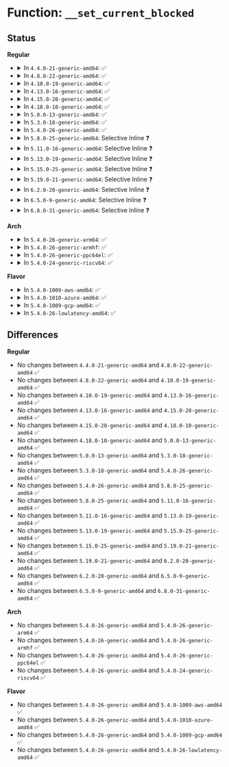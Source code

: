# Function: <code>__set_current_blocked</code>

## Status
<b>Regular</b>
<ul>
<li>
<details>
<summary>In <code>4.4.0-21-generic-amd64</code>: ✅</summary>

```c
void __set_current_blocked(const sigset_t * newset)
```

```json
{
  "name": "__set_current_blocked",
  "collision_type": "Unique Global",
  "inline_type": "No",
  "funcs": [
    {
      "addr": 18446744071579437536,
      "name": "__set_current_blocked",
      "external": true,
      "loc": "kernel/signal.c:2484",
      "file": "kernel/signal.c",
      "inline": "seen, unknown",
      "caller_inline": [],
      "caller_func": [
        "arch/x86/kernel/signal.c:do_signal",
        "kernel/signal.c:signal_setup_done",
        "kernel/signal.c:sigsuspend",
        "kernel/signal.c:sigprocmask",
        "kernel/signal.c:SyS_sigprocmask",
        "kernel/signal.c:SyS_ssetmask"
      ]
    }
  ],
  "symbols": [
    {
      "addr": 18446744071579437536,
      "name": "__set_current_blocked",
      "section": ".text",
      "bind": "STB_GLOBAL",
      "size": 87
    }
  ]
}
```
</details>
</li>
<li>
<details>
<summary>In <code>4.8.0-22-generic-amd64</code>: ✅</summary>

```c
void __set_current_blocked(const sigset_t * newset)
```

```json
{
  "name": "__set_current_blocked",
  "collision_type": "Unique Global",
  "inline_type": "No",
  "funcs": [
    {
      "addr": 18446744071579449984,
      "name": "__set_current_blocked",
      "external": true,
      "loc": "kernel/signal.c:2484",
      "file": "kernel/signal.c",
      "inline": "seen, unknown",
      "caller_inline": [],
      "caller_func": [
        "arch/x86/kernel/signal.c:do_signal",
        "kernel/signal.c:sigsuspend",
        "kernel/signal.c:SyS_ssetmask",
        "kernel/signal.c:SyS_sigprocmask",
        "kernel/signal.c:sigprocmask",
        "kernel/signal.c:signal_setup_done"
      ]
    }
  ],
  "symbols": [
    {
      "addr": 18446744071579449984,
      "name": "__set_current_blocked",
      "section": ".text",
      "bind": "STB_GLOBAL",
      "size": 87
    }
  ]
}
```
</details>
</li>
<li>
<details>
<summary>In <code>4.10.0-19-generic-amd64</code>: ✅</summary>

```c
void __set_current_blocked(const sigset_t * newset)
```

```json
{
  "name": "__set_current_blocked",
  "collision_type": "Unique Global",
  "inline_type": "No",
  "funcs": [
    {
      "addr": 18446744071579470448,
      "name": "__set_current_blocked",
      "external": true,
      "loc": "kernel/signal.c:2490",
      "file": "kernel/signal.c",
      "inline": "seen, unknown",
      "caller_inline": [],
      "caller_func": [
        "arch/x86/kernel/signal.c:do_signal",
        "kernel/signal.c:sigsuspend",
        "kernel/signal.c:SyS_ssetmask",
        "kernel/signal.c:SyS_sigprocmask",
        "kernel/signal.c:sigprocmask",
        "kernel/signal.c:signal_setup_done"
      ]
    }
  ],
  "symbols": [
    {
      "addr": 18446744071579470448,
      "name": "__set_current_blocked",
      "section": ".text",
      "bind": "STB_GLOBAL",
      "size": 99
    }
  ]
}
```
</details>
</li>
<li>
<details>
<summary>In <code>4.13.0-16-generic-amd64</code>: ✅</summary>

```c
void __set_current_blocked(const sigset_t * newset)
```

```json
{
  "name": "__set_current_blocked",
  "collision_type": "Unique Global",
  "inline_type": "No",
  "funcs": [
    {
      "addr": 18446744071579458816,
      "name": "__set_current_blocked",
      "external": true,
      "loc": "kernel/signal.c:2511",
      "file": "kernel/signal.c",
      "inline": "seen, unknown",
      "caller_inline": [],
      "caller_func": [
        "arch/x86/kernel/signal.c:do_signal",
        "kernel/signal.c:sigsuspend",
        "kernel/signal.c:SyS_ssetmask",
        "kernel/signal.c:SyS_sigprocmask",
        "kernel/signal.c:sigprocmask",
        "kernel/signal.c:signal_setup_done"
      ]
    }
  ],
  "symbols": [
    {
      "addr": 18446744071579458816,
      "name": "__set_current_blocked",
      "section": ".text",
      "bind": "STB_GLOBAL",
      "size": 99
    }
  ]
}
```
</details>
</li>
<li>
<details>
<summary>In <code>4.15.0-20-generic-amd64</code>: ✅</summary>

```c
void __set_current_blocked(const sigset_t * newset)
```

```json
{
  "name": "__set_current_blocked",
  "collision_type": "Unique Global",
  "inline_type": "No",
  "funcs": [
    {
      "addr": 18446744071579487056,
      "name": "__set_current_blocked",
      "external": true,
      "loc": "kernel/signal.c:2512",
      "file": "kernel/signal.c",
      "inline": "seen, unknown",
      "caller_inline": [],
      "caller_func": [
        "arch/x86/kernel/signal.c:do_signal",
        "kernel/signal.c:sigsuspend",
        "kernel/signal.c:SyS_ssetmask",
        "kernel/signal.c:SyS_sigprocmask",
        "kernel/signal.c:sigprocmask",
        "kernel/signal.c:signal_setup_done"
      ]
    }
  ],
  "symbols": [
    {
      "addr": 18446744071579487056,
      "name": "__set_current_blocked",
      "section": ".text",
      "bind": "STB_GLOBAL",
      "size": 99
    }
  ]
}
```
</details>
</li>
<li>
<details>
<summary>In <code>4.18.0-10-generic-amd64</code>: ✅</summary>

```c
void __set_current_blocked(const sigset_t * newset)
```

```json
{
  "name": "__set_current_blocked",
  "collision_type": "Unique Global",
  "inline_type": "No",
  "funcs": [
    {
      "addr": 18446744071579504432,
      "name": "__set_current_blocked",
      "external": true,
      "loc": "kernel/signal.c:2645",
      "file": "kernel/signal.c",
      "inline": "seen, unknown",
      "caller_inline": [],
      "caller_func": [
        "arch/x86/kernel/signal.c:do_signal",
        "kernel/signal.c:sigsuspend",
        "kernel/signal.c:__ia32_sys_ssetmask",
        "kernel/signal.c:__x64_sys_ssetmask",
        "kernel/signal.c:__ia32_sys_sigprocmask",
        "kernel/signal.c:__x64_sys_sigprocmask",
        "kernel/signal.c:sigprocmask",
        "kernel/signal.c:signal_setup_done"
      ]
    }
  ],
  "symbols": [
    {
      "addr": 18446744071579504432,
      "name": "__set_current_blocked",
      "section": ".text",
      "bind": "STB_GLOBAL",
      "size": 99
    }
  ]
}
```
</details>
</li>
<li>
<details>
<summary>In <code>5.0.0-13-generic-amd64</code>: ✅</summary>

```c
void __set_current_blocked(const sigset_t * newset)
```

```json
{
  "name": "__set_current_blocked",
  "collision_type": "Unique Global",
  "inline_type": "No",
  "funcs": [
    {
      "addr": 18446744071579538288,
      "name": "__set_current_blocked",
      "external": true,
      "loc": "kernel/signal.c:2744",
      "file": "kernel/signal.c",
      "inline": "seen, unknown",
      "caller_inline": [],
      "caller_func": [
        "arch/x86/kernel/signal.c:do_signal",
        "kernel/signal.c:sigsuspend",
        "kernel/signal.c:__ia32_sys_ssetmask",
        "kernel/signal.c:__x64_sys_ssetmask",
        "kernel/signal.c:__ia32_sys_sigprocmask",
        "kernel/signal.c:__x64_sys_sigprocmask",
        "kernel/signal.c:set_compat_user_sigmask",
        "kernel/signal.c:set_user_sigmask",
        "kernel/signal.c:sigprocmask",
        "kernel/signal.c:signal_setup_done"
      ]
    }
  ],
  "symbols": [
    {
      "addr": 18446744071579538288,
      "name": "__set_current_blocked",
      "section": ".text",
      "bind": "STB_GLOBAL",
      "size": 99
    }
  ]
}
```
</details>
</li>
<li>
<details>
<summary>In <code>5.3.0-18-generic-amd64</code>: ✅</summary>

```c
void __set_current_blocked(const sigset_t * newset)
```

```json
{
  "name": "__set_current_blocked",
  "collision_type": "Unique Global",
  "inline_type": "No",
  "funcs": [
    {
      "addr": 18446744071579549184,
      "name": "__set_current_blocked",
      "external": true,
      "loc": "kernel/signal.c:2903",
      "file": "kernel/signal.c",
      "inline": "seen, unknown",
      "caller_inline": [],
      "caller_func": [
        "arch/x86/kernel/signal.c:do_signal",
        "kernel/signal.c:sigsuspend",
        "kernel/signal.c:__ia32_sys_ssetmask",
        "kernel/signal.c:__x64_sys_ssetmask",
        "kernel/signal.c:__ia32_sys_sigprocmask",
        "kernel/signal.c:__x64_sys_sigprocmask",
        "kernel/signal.c:set_compat_user_sigmask",
        "kernel/signal.c:set_user_sigmask",
        "kernel/signal.c:sigprocmask",
        "kernel/signal.c:signal_setup_done",
        "fs/select.c:poll_select_finish",
        "fs/eventpoll.c:__x32_compat_sys_epoll_pwait",
        "fs/eventpoll.c:__ia32_compat_sys_epoll_pwait",
        "fs/eventpoll.c:__ia32_sys_epoll_pwait",
        "fs/eventpoll.c:__x64_sys_epoll_pwait",
        "fs/aio.c:__x32_compat_sys_io_pgetevents_time64",
        "fs/aio.c:__ia32_compat_sys_io_pgetevents_time64",
        "fs/aio.c:__x32_compat_sys_io_pgetevents",
        "fs/aio.c:__ia32_compat_sys_io_pgetevents",
        "fs/aio.c:__ia32_sys_io_pgetevents",
        "fs/aio.c:__x64_sys_io_pgetevents",
        "fs/io_uring.c:io_cqring_wait"
      ]
    }
  ],
  "symbols": [
    {
      "addr": 18446744071579549184,
      "name": "__set_current_blocked",
      "section": ".text",
      "bind": "STB_GLOBAL",
      "size": 85
    }
  ]
}
```
</details>
</li>
<li>
<details>
<summary>In <code>5.4.0-26-generic-amd64</code>: ✅</summary>

```c
void __set_current_blocked(const sigset_t * newset)
```

```json
{
  "name": "__set_current_blocked",
  "collision_type": "Unique Global",
  "inline_type": "No",
  "funcs": [
    {
      "addr": 18446744071579575312,
      "name": "__set_current_blocked",
      "external": true,
      "loc": "kernel/signal.c:2908",
      "file": "kernel/signal.c",
      "inline": "seen, unknown",
      "caller_inline": [],
      "caller_func": [
        "arch/x86/kernel/signal.c:do_signal",
        "kernel/signal.c:sigsuspend",
        "kernel/signal.c:__ia32_sys_ssetmask",
        "kernel/signal.c:__x64_sys_ssetmask",
        "kernel/signal.c:__ia32_sys_sigprocmask",
        "kernel/signal.c:__x64_sys_sigprocmask",
        "kernel/signal.c:set_compat_user_sigmask",
        "kernel/signal.c:set_user_sigmask",
        "kernel/signal.c:sigprocmask",
        "kernel/signal.c:signal_setup_done",
        "fs/select.c:poll_select_finish",
        "fs/eventpoll.c:__x32_compat_sys_epoll_pwait",
        "fs/eventpoll.c:__ia32_compat_sys_epoll_pwait",
        "fs/eventpoll.c:__ia32_sys_epoll_pwait",
        "fs/eventpoll.c:__x64_sys_epoll_pwait",
        "fs/aio.c:__x32_compat_sys_io_pgetevents_time64",
        "fs/aio.c:__ia32_compat_sys_io_pgetevents_time64",
        "fs/aio.c:__x32_compat_sys_io_pgetevents",
        "fs/aio.c:__ia32_compat_sys_io_pgetevents",
        "fs/aio.c:__ia32_sys_io_pgetevents",
        "fs/aio.c:__x64_sys_io_pgetevents",
        "fs/io_uring.c:io_cqring_wait"
      ]
    }
  ],
  "symbols": [
    {
      "addr": 18446744071579575312,
      "name": "__set_current_blocked",
      "section": ".text",
      "bind": "STB_GLOBAL",
      "size": 85
    }
  ]
}
```
</details>
</li>
<li>
<details>
<summary>In <code>5.8.0-25-generic-amd64</code>: Selective Inline ❓</summary>

```c
void __set_current_blocked(const sigset_t * newset)
```

```json
{
  "name": "__set_current_blocked",
  "collision_type": "Unique Global",
  "inline_type": "Selective",
  "funcs": [
    {
      "addr": 18446744071579602237,
      "name": "__set_current_blocked",
      "external": true,
      "loc": "kernel/signal.c:2926",
      "file": "kernel/signal.c",
      "inline": "not declared, inlined",
      "caller_inline": [
        "kernel/signal.c:__ia32_sys_ssetmask",
        "kernel/signal.c:__x64_sys_ssetmask"
      ],
      "caller_func": [
        "arch/x86/kernel/signal.c:do_signal",
        "kernel/signal.c:sigsuspend",
        "kernel/signal.c:__ia32_sys_sigprocmask",
        "kernel/signal.c:__x64_sys_sigprocmask",
        "kernel/signal.c:set_compat_user_sigmask",
        "kernel/signal.c:set_user_sigmask",
        "kernel/signal.c:sigprocmask",
        "kernel/signal.c:signal_setup_done",
        "fs/select.c:poll_select_finish",
        "fs/eventpoll.c:__x32_compat_sys_epoll_pwait",
        "fs/eventpoll.c:__ia32_compat_sys_epoll_pwait",
        "fs/eventpoll.c:__ia32_sys_epoll_pwait",
        "fs/eventpoll.c:__x64_sys_epoll_pwait",
        "fs/aio.c:__x32_compat_sys_io_pgetevents_time64",
        "fs/aio.c:__ia32_compat_sys_io_pgetevents_time64",
        "fs/aio.c:__x32_compat_sys_io_pgetevents",
        "fs/aio.c:__ia32_compat_sys_io_pgetevents",
        "fs/aio.c:__ia32_sys_io_pgetevents",
        "fs/aio.c:__x64_sys_io_pgetevents",
        "fs/io_uring.c:io_cqring_wait"
      ]
    }
  ],
  "symbols": [
    {
      "addr": 18446744071579611024,
      "name": "__set_current_blocked",
      "section": ".text",
      "bind": "STB_GLOBAL",
      "size": 85
    }
  ]
}
```
</details>
</li>
<li>
<details>
<summary>In <code>5.11.0-16-generic-amd64</code>: Selective Inline ❓</summary>

```c
void __set_current_blocked(const sigset_t * newset)
```

```json
{
  "name": "__set_current_blocked",
  "collision_type": "Unique Global",
  "inline_type": "Selective",
  "funcs": [
    {
      "addr": 18446744071579582445,
      "name": "__set_current_blocked",
      "external": true,
      "loc": "kernel/signal.c:2946",
      "file": "kernel/signal.c",
      "inline": "not declared, inlined",
      "caller_inline": [
        "kernel/signal.c:__ia32_sys_ssetmask",
        "kernel/signal.c:__x64_sys_ssetmask"
      ],
      "caller_func": [
        "arch/x86/kernel/signal.c:arch_do_signal_or_restart",
        "kernel/signal.c:sigsuspend",
        "kernel/signal.c:__ia32_sys_sigprocmask",
        "kernel/signal.c:__x64_sys_sigprocmask",
        "kernel/signal.c:set_compat_user_sigmask",
        "kernel/signal.c:set_user_sigmask",
        "kernel/signal.c:sigprocmask",
        "kernel/signal.c:signal_setup_done",
        "fs/select.c:poll_select_finish",
        "fs/aio.c:__do_compat_sys_io_pgetevents_time64",
        "fs/aio.c:__do_compat_sys_io_pgetevents",
        "fs/aio.c:__do_sys_io_pgetevents",
        "fs/io_uring.c:io_cqring_wait"
      ]
    }
  ],
  "symbols": [
    {
      "addr": 18446744071579591232,
      "name": "__set_current_blocked",
      "section": ".text",
      "bind": "STB_GLOBAL",
      "size": 85
    }
  ]
}
```
</details>
</li>
<li>
<details>
<summary>In <code>5.13.0-19-generic-amd64</code>: Selective Inline ❓</summary>

```c
void __set_current_blocked(const sigset_t * newset)
```

```json
{
  "name": "__set_current_blocked",
  "collision_type": "Unique Global",
  "inline_type": "Selective",
  "funcs": [
    {
      "addr": 18446744071579588207,
      "name": "__set_current_blocked",
      "external": true,
      "loc": "kernel/signal.c:2968",
      "file": "kernel/signal.c",
      "inline": "not declared, inlined",
      "caller_inline": [
        "kernel/signal.c:sigsuspend",
        "kernel/signal.c:__ia32_sys_ssetmask",
        "kernel/signal.c:__x64_sys_ssetmask",
        "kernel/signal.c:set_compat_user_sigmask",
        "kernel/signal.c:set_user_sigmask",
        "kernel/signal.c:sigprocmask",
        "kernel/signal.c:signal_setup_done"
      ],
      "caller_func": [
        "arch/x86/kernel/signal.c:arch_do_signal_or_restart",
        "kernel/signal.c:__ia32_sys_sigprocmask",
        "kernel/signal.c:__x64_sys_sigprocmask",
        "fs/select.c:poll_select_finish",
        "fs/aio.c:__do_compat_sys_io_pgetevents_time64",
        "fs/aio.c:__do_compat_sys_io_pgetevents",
        "fs/aio.c:__do_sys_io_pgetevents",
        "fs/io_uring.c:io_cqring_wait"
      ]
    }
  ],
  "symbols": [
    {
      "addr": 18446744071579598400,
      "name": "__set_current_blocked",
      "section": ".text",
      "bind": "STB_GLOBAL",
      "size": 85
    }
  ]
}
```
</details>
</li>
<li>
<details>
<summary>In <code>5.15.0-25-generic-amd64</code>: Selective Inline ❓</summary>

```c
void __set_current_blocked(const sigset_t * newset)
```

```json
{
  "name": "__set_current_blocked",
  "collision_type": "Unique Global",
  "inline_type": "Selective",
  "funcs": [
    {
      "addr": 18446744071579663471,
      "name": "__set_current_blocked",
      "external": true,
      "loc": "kernel/signal.c:3053",
      "file": "kernel/signal.c",
      "inline": "not declared, inlined",
      "caller_inline": [
        "kernel/signal.c:sigsuspend",
        "kernel/signal.c:__ia32_sys_ssetmask",
        "kernel/signal.c:__x64_sys_ssetmask",
        "kernel/signal.c:set_compat_user_sigmask",
        "kernel/signal.c:set_user_sigmask",
        "kernel/signal.c:sigprocmask"
      ],
      "caller_func": [
        "arch/x86/kernel/signal.c:arch_do_signal_or_restart",
        "kernel/signal.c:__ia32_sys_sigprocmask",
        "kernel/signal.c:__x64_sys_sigprocmask",
        "kernel/signal.c:signal_setup_done",
        "fs/select.c:poll_select_finish",
        "fs/aio.c:__x64_compat_sys_io_pgetevents_time64",
        "fs/aio.c:__ia32_compat_sys_io_pgetevents_time64",
        "fs/aio.c:__x64_compat_sys_io_pgetevents",
        "fs/aio.c:__ia32_compat_sys_io_pgetevents",
        "fs/aio.c:__ia32_sys_io_pgetevents",
        "fs/aio.c:__x64_sys_io_pgetevents",
        "fs/io_uring.c:io_cqring_wait"
      ]
    }
  ],
  "symbols": [
    {
      "addr": 18446744071579673296,
      "name": "__set_current_blocked",
      "section": ".text",
      "bind": "STB_GLOBAL",
      "size": 85
    }
  ]
}
```
</details>
</li>
<li>
<details>
<summary>In <code>5.19.0-21-generic-amd64</code>: Selective Inline ❓</summary>

```c
void __set_current_blocked(const sigset_t * newset)
```

```json
{
  "name": "__set_current_blocked",
  "collision_type": "Unique Global",
  "inline_type": "Selective",
  "funcs": [
    {
      "addr": 18446744071579758415,
      "name": "__set_current_blocked",
      "external": true,
      "loc": "kernel/signal.c:3033",
      "file": "kernel/signal.c",
      "inline": "not declared, inlined",
      "caller_inline": [
        "kernel/signal.c:sigsuspend",
        "kernel/signal.c:__ia32_sys_ssetmask",
        "kernel/signal.c:__x64_sys_ssetmask",
        "kernel/signal.c:__ia32_sys_sigprocmask",
        "kernel/signal.c:__x64_sys_sigprocmask",
        "kernel/signal.c:set_compat_user_sigmask",
        "kernel/signal.c:set_user_sigmask",
        "kernel/signal.c:sigprocmask",
        "kernel/signal.c:signal_setup_done"
      ],
      "caller_func": [
        "arch/x86/kernel/signal.c:arch_do_signal_or_restart",
        "fs/select.c:poll_select_finish",
        "fs/aio.c:__ia32_compat_sys_io_pgetevents_time64",
        "fs/aio.c:__ia32_compat_sys_io_pgetevents",
        "fs/aio.c:__ia32_sys_io_pgetevents",
        "fs/aio.c:__x64_sys_io_pgetevents",
        "io_uring/io_uring.c:io_cqring_wait"
      ]
    }
  ],
  "symbols": [
    {
      "addr": 18446744071579770416,
      "name": "__set_current_blocked",
      "section": ".text",
      "bind": "STB_GLOBAL",
      "size": 89
    }
  ]
}
```
</details>
</li>
<li>
<details>
<summary>In <code>6.2.0-20-generic-amd64</code>: Selective Inline ❓</summary>

```c
void __set_current_blocked(const sigset_t * newset)
```

```json
{
  "name": "__set_current_blocked",
  "collision_type": "Unique Global",
  "inline_type": "Selective",
  "funcs": [
    {
      "addr": 18446744071579892975,
      "name": "__set_current_blocked",
      "external": true,
      "loc": "kernel/signal.c:3035",
      "file": "kernel/signal.c",
      "inline": "not declared, inlined",
      "caller_inline": [
        "kernel/signal.c:sigsuspend",
        "kernel/signal.c:__ia32_sys_ssetmask",
        "kernel/signal.c:__x64_sys_ssetmask",
        "kernel/signal.c:__ia32_sys_sigprocmask",
        "kernel/signal.c:__x64_sys_sigprocmask",
        "kernel/signal.c:set_compat_user_sigmask",
        "kernel/signal.c:set_user_sigmask",
        "kernel/signal.c:sigprocmask",
        "kernel/signal.c:signal_setup_done"
      ],
      "caller_func": [
        "arch/x86/kernel/signal.c:arch_do_signal_or_restart",
        "fs/select.c:poll_select_finish",
        "fs/aio.c:__ia32_compat_sys_io_pgetevents_time64",
        "fs/aio.c:__ia32_compat_sys_io_pgetevents",
        "fs/aio.c:__ia32_sys_io_pgetevents",
        "fs/aio.c:__x64_sys_io_pgetevents",
        "io_uring/io_uring.c:io_cqring_wait"
      ]
    }
  ],
  "symbols": [
    {
      "addr": 18446744071579902352,
      "name": "__set_current_blocked",
      "section": ".text",
      "bind": "STB_GLOBAL",
      "size": 89
    }
  ]
}
```
</details>
</li>
<li>
<details>
<summary>In <code>6.5.0-9-generic-amd64</code>: Selective Inline ❓</summary>

```c
void __set_current_blocked(const sigset_t * newset)
```

```json
{
  "name": "__set_current_blocked",
  "collision_type": "Unique Global",
  "inline_type": "Selective",
  "funcs": [
    {
      "addr": 18446744071579942271,
      "name": "__set_current_blocked",
      "external": true,
      "loc": "kernel/signal.c:3059",
      "file": "kernel/signal.c",
      "inline": "not declared, inlined",
      "caller_inline": [
        "kernel/signal.c:sigsuspend",
        "kernel/signal.c:__ia32_sys_ssetmask",
        "kernel/signal.c:__x64_sys_ssetmask",
        "kernel/signal.c:__ia32_sys_sigprocmask",
        "kernel/signal.c:__x64_sys_sigprocmask",
        "kernel/signal.c:set_compat_user_sigmask",
        "kernel/signal.c:set_user_sigmask",
        "kernel/signal.c:sigprocmask",
        "kernel/signal.c:signal_setup_done"
      ],
      "caller_func": [
        "arch/x86/kernel/signal.c:arch_do_signal_or_restart",
        "fs/select.c:poll_select_finish",
        "fs/aio.c:__ia32_compat_sys_io_pgetevents_time64",
        "fs/aio.c:__ia32_compat_sys_io_pgetevents",
        "fs/aio.c:__ia32_sys_io_pgetevents",
        "fs/aio.c:__x64_sys_io_pgetevents",
        "io_uring/io_uring.c:io_cqring_wait"
      ]
    }
  ],
  "symbols": [
    {
      "addr": 18446744071579952080,
      "name": "__set_current_blocked",
      "section": ".text",
      "bind": "STB_GLOBAL",
      "size": 89
    }
  ]
}
```
</details>
</li>
<li>
<details>
<summary>In <code>6.8.0-31-generic-amd64</code>: Selective Inline ❓</summary>

```c
void __set_current_blocked(const sigset_t * newset)
```

```json
{
  "name": "__set_current_blocked",
  "collision_type": "Unique Global",
  "inline_type": "Selective",
  "funcs": [
    {
      "addr": 18446744071579981615,
      "name": "__set_current_blocked",
      "external": true,
      "loc": "kernel/signal.c:3070",
      "file": "kernel/signal.c",
      "inline": "not declared, inlined",
      "caller_inline": [
        "kernel/signal.c:sigsuspend",
        "kernel/signal.c:__ia32_sys_ssetmask",
        "kernel/signal.c:__x64_sys_ssetmask",
        "kernel/signal.c:__ia32_sys_sigprocmask",
        "kernel/signal.c:__x64_sys_sigprocmask",
        "kernel/signal.c:set_compat_user_sigmask",
        "kernel/signal.c:set_user_sigmask",
        "kernel/signal.c:sigprocmask",
        "kernel/signal.c:signal_setup_done"
      ],
      "caller_func": [
        "arch/x86/kernel/signal.c:arch_do_signal_or_restart",
        "fs/select.c:poll_select_finish",
        "fs/aio.c:__ia32_compat_sys_io_pgetevents_time64",
        "fs/aio.c:__ia32_compat_sys_io_pgetevents",
        "fs/aio.c:__ia32_sys_io_pgetevents",
        "fs/aio.c:__x64_sys_io_pgetevents",
        "io_uring/io_uring.c:io_cqring_wait"
      ]
    }
  ],
  "symbols": [
    {
      "addr": 18446744071579991376,
      "name": "__set_current_blocked",
      "section": ".text",
      "bind": "STB_GLOBAL",
      "size": 89
    }
  ]
}
```
</details>
</li>
</ul>
<b>Arch</b>
<ul>
<li>
<details>
<summary>In <code>5.4.0-26-generic-arm64</code>: ✅</summary>

```c
void __set_current_blocked(const sigset_t * newset)
```

```json
{
  "name": "__set_current_blocked",
  "collision_type": "Unique Global",
  "inline_type": "No",
  "funcs": [
    {
      "addr": 18446603336490738000,
      "name": "__set_current_blocked",
      "external": true,
      "loc": "kernel/signal.c:2908",
      "file": "kernel/signal.c",
      "inline": "seen, unknown",
      "caller_inline": [],
      "caller_func": [
        "arch/arm64/kernel/signal.c:do_notify_resume",
        "kernel/signal.c:sigsuspend",
        "kernel/signal.c:__arm64_sys_ssetmask",
        "kernel/signal.c:__arm64_sys_sigprocmask",
        "kernel/signal.c:set_compat_user_sigmask",
        "kernel/signal.c:set_user_sigmask",
        "kernel/signal.c:sigprocmask",
        "kernel/signal.c:signal_setup_done",
        "fs/select.c:poll_select_finish",
        "fs/eventpoll.c:__arm64_compat_sys_epoll_pwait",
        "fs/eventpoll.c:__arm64_sys_epoll_pwait",
        "fs/aio.c:__arm64_compat_sys_io_pgetevents_time64",
        "fs/aio.c:__arm64_compat_sys_io_pgetevents",
        "fs/aio.c:__arm64_sys_io_pgetevents",
        "fs/io_uring.c:__arm64_sys_io_uring_enter"
      ]
    }
  ],
  "symbols": [
    {
      "addr": 18446603336490738000,
      "name": "__set_current_blocked",
      "section": ".text",
      "bind": "STB_GLOBAL",
      "size": 172
    }
  ]
}
```
</details>
</li>
<li>
<details>
<summary>In <code>5.4.0-26-generic-armhf</code>: ✅</summary>

```c
void __set_current_blocked(const sigset_t * newset)
```

```json
{
  "name": "__set_current_blocked",
  "collision_type": "Unique Global",
  "inline_type": "No",
  "funcs": [
    {
      "addr": 3224790204,
      "name": "__set_current_blocked",
      "external": true,
      "loc": "kernel/signal.c:2908",
      "file": "kernel/signal.c",
      "inline": "seen, unknown",
      "caller_inline": [],
      "caller_func": [
        "arch/arm/kernel/signal.c:do_work_pending",
        "arch/arm/kernel/signal.c:do_work_pending",
        "kernel/signal.c:sigsuspend",
        "kernel/signal.c:__se_sys_ssetmask",
        "kernel/signal.c:__se_sys_sigprocmask",
        "kernel/signal.c:set_user_sigmask",
        "kernel/signal.c:sigprocmask",
        "kernel/signal.c:signal_setup_done",
        "fs/select.c:poll_select_finish",
        "fs/eventpoll.c:__se_sys_epoll_pwait",
        "fs/aio.c:__se_sys_io_pgetevents_time32",
        "fs/aio.c:__se_sys_io_pgetevents",
        "fs/io_uring.c:__se_sys_io_uring_enter"
      ]
    }
  ],
  "symbols": [
    {
      "addr": 3224790204,
      "name": "__set_current_blocked",
      "section": ".text",
      "bind": "STB_GLOBAL",
      "size": 132
    }
  ]
}
```
</details>
</li>
<li>
<details>
<summary>In <code>5.4.0-26-generic-ppc64el</code>: ✅</summary>

```c
void __set_current_blocked(const sigset_t * newset)
```

```json
{
  "name": "__set_current_blocked",
  "collision_type": "Unique Global",
  "inline_type": "No",
  "funcs": [
    {
      "addr": 13835058055283561936,
      "name": "__set_current_blocked",
      "external": true,
      "loc": "kernel/signal.c:2908",
      "file": "kernel/signal.c",
      "inline": "seen, unknown",
      "caller_inline": [],
      "caller_func": [
        "arch/powerpc/kernel/signal.c:do_notify_resume",
        "kernel/signal.c:sigsuspend",
        "kernel/signal.c:__se_sys_ssetmask",
        "kernel/signal.c:__se_sys_sigprocmask",
        "kernel/signal.c:set_compat_user_sigmask",
        "kernel/signal.c:set_user_sigmask",
        "kernel/signal.c:sigprocmask",
        "kernel/signal.c:signal_setup_done",
        "fs/select.c:poll_select_finish",
        "fs/eventpoll.c:__se_compat_sys_epoll_pwait",
        "fs/eventpoll.c:__se_sys_epoll_pwait",
        "fs/aio.c:__se_compat_sys_io_pgetevents_time64",
        "fs/aio.c:__se_compat_sys_io_pgetevents",
        "fs/aio.c:__se_sys_io_pgetevents",
        "fs/io_uring.c:__se_sys_io_uring_enter"
      ]
    }
  ],
  "symbols": [
    {
      "addr": 13835058055283561936,
      "name": "__set_current_blocked",
      "section": ".text",
      "bind": "STB_GLOBAL",
      "size": 192
    }
  ]
}
```
</details>
</li>
<li>
<details>
<summary>In <code>5.4.0-24-generic-riscv64</code>: ✅</summary>

```c
void __set_current_blocked(const sigset_t * newset)
```

```json
{
  "name": "__set_current_blocked",
  "collision_type": "Unique Global",
  "inline_type": "No",
  "funcs": [
    {
      "addr": 18446743936271446218,
      "name": "__set_current_blocked",
      "external": true,
      "loc": "kernel/signal.c:2908",
      "file": "kernel/signal.c",
      "inline": "seen, unknown",
      "caller_inline": [],
      "caller_func": [
        "arch/riscv/kernel/signal.c:do_notify_resume",
        "kernel/signal.c:__se_sys_rt_sigsuspend",
        "kernel/signal.c:__se_sys_ssetmask",
        "kernel/signal.c:set_user_sigmask",
        "kernel/signal.c:sigprocmask",
        "kernel/signal.c:signal_setup_done",
        "fs/select.c:poll_select_finish",
        "fs/eventpoll.c:__se_sys_epoll_pwait",
        "fs/aio.c:__se_sys_io_pgetevents",
        "fs/io_uring.c:__se_sys_io_uring_enter"
      ]
    }
  ],
  "symbols": [
    {
      "addr": 18446743936271446218,
      "name": "__set_current_blocked",
      "section": ".text",
      "bind": "STB_GLOBAL",
      "size": 144
    }
  ]
}
```
</details>
</li>
</ul>
<b>Flavor</b>
<ul>
<li>
<details>
<summary>In <code>5.4.0-1009-aws-amd64</code>: ✅</summary>

```c
void __set_current_blocked(const sigset_t * newset)
```

```json
{
  "name": "__set_current_blocked",
  "collision_type": "Unique Global",
  "inline_type": "No",
  "funcs": [
    {
      "addr": 18446744071579551616,
      "name": "__set_current_blocked",
      "external": true,
      "loc": "kernel/signal.c:2908",
      "file": "kernel/signal.c",
      "inline": "seen, unknown",
      "caller_inline": [],
      "caller_func": [
        "arch/x86/kernel/signal.c:do_signal",
        "kernel/signal.c:sigsuspend",
        "kernel/signal.c:__ia32_sys_ssetmask",
        "kernel/signal.c:__x64_sys_ssetmask",
        "kernel/signal.c:__ia32_sys_sigprocmask",
        "kernel/signal.c:__x64_sys_sigprocmask",
        "kernel/signal.c:set_compat_user_sigmask",
        "kernel/signal.c:set_user_sigmask",
        "kernel/signal.c:sigprocmask",
        "kernel/signal.c:signal_setup_done",
        "fs/select.c:poll_select_finish",
        "fs/eventpoll.c:__x32_compat_sys_epoll_pwait",
        "fs/eventpoll.c:__ia32_compat_sys_epoll_pwait",
        "fs/eventpoll.c:__ia32_sys_epoll_pwait",
        "fs/eventpoll.c:__x64_sys_epoll_pwait",
        "fs/aio.c:__x32_compat_sys_io_pgetevents_time64",
        "fs/aio.c:__ia32_compat_sys_io_pgetevents_time64",
        "fs/aio.c:__x32_compat_sys_io_pgetevents",
        "fs/aio.c:__ia32_compat_sys_io_pgetevents",
        "fs/aio.c:__ia32_sys_io_pgetevents",
        "fs/aio.c:__x64_sys_io_pgetevents",
        "fs/io_uring.c:io_cqring_wait"
      ]
    }
  ],
  "symbols": [
    {
      "addr": 18446744071579551616,
      "name": "__set_current_blocked",
      "section": ".text",
      "bind": "STB_GLOBAL",
      "size": 85
    }
  ]
}
```
</details>
</li>
<li>
<details>
<summary>In <code>5.4.0-1010-azure-amd64</code>: ✅</summary>

```c
void __set_current_blocked(const sigset_t * newset)
```

```json
{
  "name": "__set_current_blocked",
  "collision_type": "Unique Global",
  "inline_type": "No",
  "funcs": [
    {
      "addr": 18446744071579480336,
      "name": "__set_current_blocked",
      "external": true,
      "loc": "kernel/signal.c:2908",
      "file": "kernel/signal.c",
      "inline": "seen, unknown",
      "caller_inline": [],
      "caller_func": [
        "arch/x86/kernel/signal.c:do_signal",
        "kernel/signal.c:sigsuspend",
        "kernel/signal.c:__ia32_sys_ssetmask",
        "kernel/signal.c:__x64_sys_ssetmask",
        "kernel/signal.c:__ia32_sys_sigprocmask",
        "kernel/signal.c:__x64_sys_sigprocmask",
        "kernel/signal.c:set_compat_user_sigmask",
        "kernel/signal.c:set_user_sigmask",
        "kernel/signal.c:sigprocmask",
        "kernel/signal.c:signal_setup_done",
        "fs/select.c:poll_select_finish",
        "fs/eventpoll.c:__x32_compat_sys_epoll_pwait",
        "fs/eventpoll.c:__ia32_compat_sys_epoll_pwait",
        "fs/eventpoll.c:__ia32_sys_epoll_pwait",
        "fs/eventpoll.c:__x64_sys_epoll_pwait",
        "fs/aio.c:__x32_compat_sys_io_pgetevents_time64",
        "fs/aio.c:__ia32_compat_sys_io_pgetevents_time64",
        "fs/aio.c:__x32_compat_sys_io_pgetevents",
        "fs/aio.c:__ia32_compat_sys_io_pgetevents",
        "fs/aio.c:__ia32_sys_io_pgetevents",
        "fs/aio.c:__x64_sys_io_pgetevents",
        "fs/io_uring.c:io_cqring_wait"
      ]
    }
  ],
  "symbols": [
    {
      "addr": 18446744071579480336,
      "name": "__set_current_blocked",
      "section": ".text",
      "bind": "STB_GLOBAL",
      "size": 79
    }
  ]
}
```
</details>
</li>
<li>
<details>
<summary>In <code>5.4.0-1009-gcp-amd64</code>: ✅</summary>

```c
void __set_current_blocked(const sigset_t * newset)
```

```json
{
  "name": "__set_current_blocked",
  "collision_type": "Unique Global",
  "inline_type": "No",
  "funcs": [
    {
      "addr": 18446744071579548896,
      "name": "__set_current_blocked",
      "external": true,
      "loc": "kernel/signal.c:2908",
      "file": "kernel/signal.c",
      "inline": "seen, unknown",
      "caller_inline": [],
      "caller_func": [
        "arch/x86/kernel/signal.c:do_signal",
        "kernel/signal.c:sigsuspend",
        "kernel/signal.c:__ia32_sys_ssetmask",
        "kernel/signal.c:__x64_sys_ssetmask",
        "kernel/signal.c:__ia32_sys_sigprocmask",
        "kernel/signal.c:__x64_sys_sigprocmask",
        "kernel/signal.c:set_compat_user_sigmask",
        "kernel/signal.c:set_user_sigmask",
        "kernel/signal.c:sigprocmask",
        "kernel/signal.c:signal_setup_done",
        "fs/select.c:poll_select_finish",
        "fs/eventpoll.c:__x32_compat_sys_epoll_pwait",
        "fs/eventpoll.c:__ia32_compat_sys_epoll_pwait",
        "fs/eventpoll.c:__ia32_sys_epoll_pwait",
        "fs/eventpoll.c:__x64_sys_epoll_pwait",
        "fs/aio.c:__x32_compat_sys_io_pgetevents_time64",
        "fs/aio.c:__ia32_compat_sys_io_pgetevents_time64",
        "fs/aio.c:__x32_compat_sys_io_pgetevents",
        "fs/aio.c:__ia32_compat_sys_io_pgetevents",
        "fs/aio.c:__ia32_sys_io_pgetevents",
        "fs/aio.c:__x64_sys_io_pgetevents",
        "fs/io_uring.c:io_cqring_wait"
      ]
    }
  ],
  "symbols": [
    {
      "addr": 18446744071579548896,
      "name": "__set_current_blocked",
      "section": ".text",
      "bind": "STB_GLOBAL",
      "size": 85
    }
  ]
}
```
</details>
</li>
<li>
<details>
<summary>In <code>5.4.0-26-lowlatency-amd64</code>: ✅</summary>

```c
void __set_current_blocked(const sigset_t * newset)
```

```json
{
  "name": "__set_current_blocked",
  "collision_type": "Unique Global",
  "inline_type": "No",
  "funcs": [
    {
      "addr": 18446744071579582048,
      "name": "__set_current_blocked",
      "external": true,
      "loc": "kernel/signal.c:2908",
      "file": "kernel/signal.c",
      "inline": "seen, unknown",
      "caller_inline": [],
      "caller_func": [
        "arch/x86/kernel/signal.c:do_signal",
        "kernel/signal.c:sigsuspend",
        "kernel/signal.c:__ia32_sys_ssetmask",
        "kernel/signal.c:__x64_sys_ssetmask",
        "kernel/signal.c:__ia32_sys_sigprocmask",
        "kernel/signal.c:__x64_sys_sigprocmask",
        "kernel/signal.c:set_compat_user_sigmask",
        "kernel/signal.c:set_user_sigmask",
        "kernel/signal.c:sigprocmask",
        "kernel/signal.c:signal_setup_done",
        "fs/select.c:poll_select_finish",
        "fs/eventpoll.c:__x32_compat_sys_epoll_pwait",
        "fs/eventpoll.c:__ia32_compat_sys_epoll_pwait",
        "fs/eventpoll.c:__ia32_sys_epoll_pwait",
        "fs/eventpoll.c:__x64_sys_epoll_pwait",
        "fs/aio.c:__x32_compat_sys_io_pgetevents_time64",
        "fs/aio.c:__ia32_compat_sys_io_pgetevents_time64",
        "fs/aio.c:__x32_compat_sys_io_pgetevents",
        "fs/aio.c:__ia32_compat_sys_io_pgetevents",
        "fs/aio.c:__ia32_sys_io_pgetevents",
        "fs/aio.c:__x64_sys_io_pgetevents",
        "fs/io_uring.c:io_cqring_wait"
      ]
    }
  ],
  "symbols": [
    {
      "addr": 18446744071579582048,
      "name": "__set_current_blocked",
      "section": ".text",
      "bind": "STB_GLOBAL",
      "size": 76
    }
  ]
}
```
</details>
</li>
</ul>

## Differences
<b>Regular</b>
<ul>
<li>
No changes between <code>4.4.0-21-generic-amd64</code> and <code>4.8.0-22-generic-amd64</code> ✅
</li>
<li>
No changes between <code>4.8.0-22-generic-amd64</code> and <code>4.10.0-19-generic-amd64</code> ✅
</li>
<li>
No changes between <code>4.10.0-19-generic-amd64</code> and <code>4.13.0-16-generic-amd64</code> ✅
</li>
<li>
No changes between <code>4.13.0-16-generic-amd64</code> and <code>4.15.0-20-generic-amd64</code> ✅
</li>
<li>
No changes between <code>4.15.0-20-generic-amd64</code> and <code>4.18.0-10-generic-amd64</code> ✅
</li>
<li>
No changes between <code>4.18.0-10-generic-amd64</code> and <code>5.0.0-13-generic-amd64</code> ✅
</li>
<li>
No changes between <code>5.0.0-13-generic-amd64</code> and <code>5.3.0-18-generic-amd64</code> ✅
</li>
<li>
No changes between <code>5.3.0-18-generic-amd64</code> and <code>5.4.0-26-generic-amd64</code> ✅
</li>
<li>
No changes between <code>5.4.0-26-generic-amd64</code> and <code>5.8.0-25-generic-amd64</code> ✅
</li>
<li>
No changes between <code>5.8.0-25-generic-amd64</code> and <code>5.11.0-16-generic-amd64</code> ✅
</li>
<li>
No changes between <code>5.11.0-16-generic-amd64</code> and <code>5.13.0-19-generic-amd64</code> ✅
</li>
<li>
No changes between <code>5.13.0-19-generic-amd64</code> and <code>5.15.0-25-generic-amd64</code> ✅
</li>
<li>
No changes between <code>5.15.0-25-generic-amd64</code> and <code>5.19.0-21-generic-amd64</code> ✅
</li>
<li>
No changes between <code>5.19.0-21-generic-amd64</code> and <code>6.2.0-20-generic-amd64</code> ✅
</li>
<li>
No changes between <code>6.2.0-20-generic-amd64</code> and <code>6.5.0-9-generic-amd64</code> ✅
</li>
<li>
No changes between <code>6.5.0-9-generic-amd64</code> and <code>6.8.0-31-generic-amd64</code> ✅
</li>
</ul>
<b>Arch</b>
<ul>
<li>
No changes between <code>5.4.0-26-generic-amd64</code> and <code>5.4.0-26-generic-arm64</code> ✅
</li>
<li>
No changes between <code>5.4.0-26-generic-amd64</code> and <code>5.4.0-26-generic-armhf</code> ✅
</li>
<li>
No changes between <code>5.4.0-26-generic-amd64</code> and <code>5.4.0-26-generic-ppc64el</code> ✅
</li>
<li>
No changes between <code>5.4.0-26-generic-amd64</code> and <code>5.4.0-24-generic-riscv64</code> ✅
</li>
</ul>
<b>Flavor</b>
<ul>
<li>
No changes between <code>5.4.0-26-generic-amd64</code> and <code>5.4.0-1009-aws-amd64</code> ✅
</li>
<li>
No changes between <code>5.4.0-26-generic-amd64</code> and <code>5.4.0-1010-azure-amd64</code> ✅
</li>
<li>
No changes between <code>5.4.0-26-generic-amd64</code> and <code>5.4.0-1009-gcp-amd64</code> ✅
</li>
<li>
No changes between <code>5.4.0-26-generic-amd64</code> and <code>5.4.0-26-lowlatency-amd64</code> ✅
</li>
</ul>
